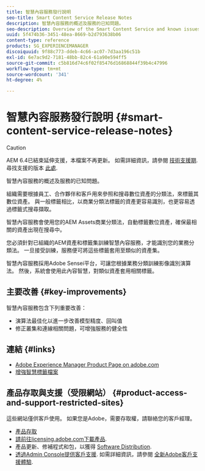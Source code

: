 ```yaml
---
title: 智慧內容服務發行說明
seo-title: Smart Content Service Release Notes
description: 智慧內容服務的概述及服務的已知問題。
seo-description: Overview of the Smart Content Service and known issues around the service.
uuid: 5f474b36-3451-48ea-8669-b2d793638b06
content-type: reference
products: SG_EXPERIENCEMANAGER
discoiquuid: 9f88c773-ddeb-4c66-ac07-7d3aa196c51b
exl-id: 6e7ac9d2-7181-48bb-82c4-61a90e594ff5
source-git-commit: c5b816d74c6f02f85476d16868844f39b4c47996
workflow-type: tm+mt
source-wordcount: '341'
ht-degree: 4%

---
```


# 智慧內容服務發行說明 {#smart-content-service-release-notes}

>[!CAUTION]
>
>AEM 6.4已結束延伸支援，本檔案不再更新。 如需詳細資訊，請參閱 [技術支援期](https://helpx.adobe.com//tw/support/programs/eol-matrix.html). 尋找支援的版本 [此處](https://experienceleague.adobe.com/docs/).

智慧內容服務的概述及服務的已知問題。

組織需要根據員工、合作夥伴和客戶用來參照和搜尋數位資產的分類法，來標籤其數位資產。 與一般標籤相比，以商業分類法標籤的資產更容易識別，也更容易透過標籤式搜尋擷取。

智慧內容服務會使用您的AEM Assets商業分類法，自動標籤數位資產，確保最相關的資產出現在搜尋中。

您必須針對已組織的AEM資產和標籤集訓練智慧內容服務，才能識別您的業務分類法。 一旦接受訓練，服務便可將這些標籤套用至類似的資產集。

智慧內容服務採用Adobe Sensei平台，可讓您根據業務分類訓練影像識別演算法。 然後，系統會使用此內容智慧，對類似資產套用相關標籤。

## 主要改善 {#key-improvements}

智慧內容服務包含下列重要改善：

* 演算法最佳化以進一步改善模型精度、回叫值
* 修正叢集和連線相關問題，可增強服務的健全性

## 連結 {#links}

* [Adobe Experience Manager Product Page on adobe.com](https://www.adobe.com/marketing-cloud/experience-manager.html)
* [增強智慧標籤檔案](/help/assets/enhanced-smart-tags.md)

## 產品存取與支援（受限網站） {#product-access-and-support-restricted-sites}

這些網站僅供客戶使用。 如果您是Adobe，需要存取權，請聯絡您的客戶經理。

* [產品存取](https://login.experiencecloud.adobe.com/exc-content/login.html)
* [請前往licensing.adobe.com下載產品](https://licensing.adobe.com/).
* 產品更新、修補程式和包，以獲得 [Software Distribution](https://experience.adobe.com/#/downloads/content/software-distribution/en/aem.html).
* [透過Admin Console提供客戶支援](https://adminconsole.adobe.com/). 如需詳細資訊，請參閱 [全新Adobe客戶支援體驗](https://experienceleague.adobe.com/docs/customer-one/using/home.html).
